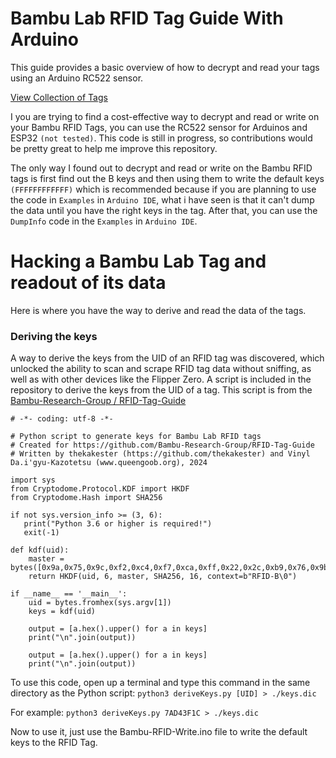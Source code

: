 # Bambu Lab RFID Tag Guide With Arduino
This guide provides a basic overview of how to decrypt and read your tags using an Arduino RC522 sensor.

[View Collection of Tags](https://github.com/queengooborg/Bambu-Lab-RFID-Library)

I you are trying to find a cost-effective way to decrypt and read or write on your Bambu RFID Tags, you can use the RC522 sensor for Arduinos and ESP32 `(not tested)`. This code is still in progress, so contributions would be pretty great to help me improve this repository.

The only way I found out to decrypt and read or write on the Bambu RFID tags is first find out the B keys and then using them to write the default keys `(FFFFFFFFFFFF)` which is recommended because if you are planning to use the code in `Examples` in `Arduino IDE`, what i have seen is that it can't dump the data until you have the right keys in the tag. After that, you can use the `DumpInfo` code in the `Examples` in `Arduino IDE`.



# Hacking a Bambu Lab Tag and readout of its data
Here is where you have the way to derive and read the data of the tags.
### Deriving the keys
A way to derive the keys from the UID of an RFID tag was discovered, which unlocked the ability to scan and scrape RFID tag data without sniffing, as well as with other devices like the Flipper Zero. A script is included in the repository to derive the keys from the UID of a tag. This script is from the [Bambu-Research-Group / RFID-Tag-Guide](https://github.com/Bambu-Research-Group/RFID-Tag-Guide)


````
# -*- coding: utf-8 -*-

# Python script to generate keys for Bambu Lab RFID tags
# Created for https://github.com/Bambu-Research-Group/RFID-Tag-Guide
# Written by thekakester (https://github.com/thekakester) and Vinyl Da.i'gyu-Kazotetsu (www.queengoob.org), 2024

import sys
from Cryptodome.Protocol.KDF import HKDF
from Cryptodome.Hash import SHA256

if not sys.version_info >= (3, 6):
   print("Python 3.6 or higher is required!")
   exit(-1)

def kdf(uid):
    master = bytes([0x9a,0x75,0x9c,0xf2,0xc4,0xf7,0xca,0xff,0x22,0x2c,0xb9,0x76,0x9b,0x41,0xbc,0x96])
    return HKDF(uid, 6, master, SHA256, 16, context=b"RFID-B\0")

if __name__ == '__main__':
    uid = bytes.fromhex(sys.argv[1])
    keys = kdf(uid)

    output = [a.hex().upper() for a in keys]
    print("\n".join(output))

    output = [a.hex().upper() for a in keys]
    print("\n".join(output))
````

To use this code, open up a terminal and type this command in the same directory as the Python script: `python3 deriveKeys.py [UID] > ./keys.dic`

For example: `python3 deriveKeys.py 7AD43F1C > ./keys.dic`



Now to use it, just use the Bambu-RFID-Write.ino file to write the default keys to the RFID Tag.

